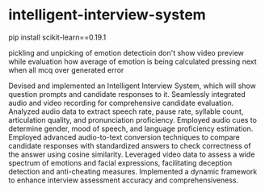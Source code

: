 # intelligent-interview-system

pip install scikit-learn==0.19.1

pickling and unpicking of emotion detectioin
don't show video preview while evaluation
how average of emotion is being calculated
pressing next when all mcq over generated error

Devised and implemented an Intelligent Interview System, which will show question prompts and candidate responses to it.
Seamlessly integrated audio and video recording for comprehensive candidate evaluation.
Analyzed audio data to extract speech rate, pause rate, syllable count, articulation quality, and pronunciation proficiency.
Employed audio cues to determine gender, mood of speech, and language proficiency estimation.
Employed advanced audio-to-text conversion techniques to compare candidate responses with standardized answers to check correctness of the answer using cosine similarity.
Leveraged video data to assess a wide spectrum of emotions and facial expressions, facilitating deception detection and anti-cheating measures.
Implemented a dynamic framework to enhance interview assessment accuracy and comprehensiveness.

